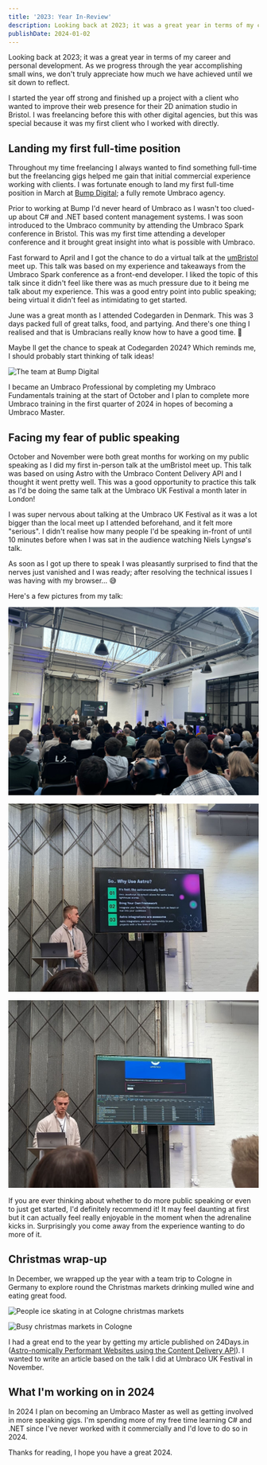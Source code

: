 ```yaml
---
title: '2023: Year In-Review'
description: Looking back at 2023; it was a great year in terms of my career and personal development.
publishDate: 2024-01-02
---
```


Looking back at 2023; it was a great year in terms of my career and personal development. As we progress through the year accomplishing small wins, we don't truly appreciate how much we have achieved until we sit down to reflect.

I started the year off strong and finished up a project with a client who wanted to improve their web presence for their 2D animation studio in Bristol. I was freelancing before this with other digital agencies, but this was special because it was my first client who I worked with directly.

## Landing my first full-time position

Throughout my time freelancing I always wanted to find something full-time but the freelancing gigs helped me gain that initial commercial experience working with clients. I was fortunate enough to land my first full-time position in March at [Bump Digital](https://bump.digital/); a fully remote Umbraco agency.

Prior to working at Bump I'd never heard of Umbraco as I wasn't too clued-up about C# and .NET based content management systems. I was soon introduced to the Umbraco community by attending the Umbraco Spark conference in Bristol. This was my first time attending a developer conference and it brought great insight into what is possible with Umbraco.

Fast forward to April and I got the chance to do a virtual talk at the [umBristol](https://www.umbristol.co.uk/) meet up. This talk was based on my experience and takeaways from the Umbraco Spark conference as a front-end developer. I liked the topic of this talk since it didn't feel like there was as much pressure due to it being me talk about my experience. This was a good entry point into public speaking; being virtual it didn't feel as intimidating to get started.

June was a great month as I attended Codegarden in Denmark. This was 3 days packed full of great talks, food, and partying. And there's one thing I realised and that is Umbracians really know how to have a good time. 🍻

Maybe Il get the chance to speak at Codegarden 2024? Which reminds me, I should probably start thinking of talk ideas!

![The team at Bump Digital](../../assets/bump-digital-team-photo.png)

I became an Umbraco Professional by completing my Umbraco Fundamentals training at the start of October and I plan to complete more Umbraco training in the first quarter of 2024 in hopes of becoming a Umbraco Master.

## Facing my fear of public speaking

October and November were both great months for working on my public speaking as I did my first in-person talk at the umBristol meet up. This talk was based on using Astro with the Umbraco Content Delivery API and I thought it went pretty well. This was a good opportunity to practice this talk as I'd be doing the same talk at the Umbraco UK Festival a month later in London!

I was super nervous about talking at the Umbraco UK Festival as it was a lot bigger than the local meet up I attended beforehand, and it felt more "serious". I didn't realise how many people I'd be speaking in-front of until 10 minutes before when I was sat in the audience watching Niels Lyngsø's talk.

As soon as I got up there to speak I was pleasantly surprised to find that the nerves just vanished and I was ready; after resolving the technical issues I was having with my browser... 😅

Here's a few pictures from my talk:

![Louie speaking in front of a crowd at Umbraco UK Festival](../../assets/ukfest-talk.jpeg)

![Louie showing the reasons to use Astro on stage screen](../../assets/reasons-to-use-astro-on-stage-screen.png)

![Louie showing network tab in Arc](../../assets/astro-network-tab.png)

If you are ever thinking about whether to do more public speaking or even to just get started, I'd definitely recommend it! It may feel daunting at first but it can actually feel really enjoyable in the moment when the adrenaline kicks in. Surprisingly you come away from the experience wanting to do more of it.

## Christmas wrap-up

In December, we wrapped up the year with a team trip to Cologne in Germany to explore round the Christmas markets drinking mulled wine and eating great food.

![People ice skating in at Cologne christmas markets](../../assets/cologne-ice-skating.png)

![Busy christmas markets in Cologne](../../assets/busy-christmas-markets-cologne.png)

I had a great end to the year by getting my article published on 24Days.in ([Astro-nomically Performant Websites using the Content Delivery API](https://24days.in/umbraco-cms/2023/sustainable-performant/astronomically-performant/)). I wanted to write an article based on the talk I did at Umbraco UK Festival in November.

## What I'm working on in 2024

In 2024 I plan on becoming an Umbraco Master as well as getting involved in more speaking gigs. I'm spending more of my free time learning C# and .NET since I've never worked with it commercially and I'd love to do so in 2024.

Thanks for reading, I hope you have a great 2024.
